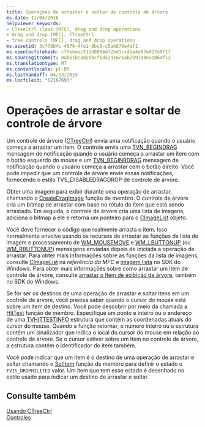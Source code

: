 ```yaml
---
title: Operações de arrastar e soltar de controle de árvore
ms.date: 11/04/2016
helpviewer_keywords:
- CTreeCtrl class [MFC], drag and drop operations
- drag and drop [MFC], CTreeCtrl
- tree controls [MFC], drag and drop operations
ms.assetid: 3cf78b4c-4579-4fe1-9bc9-c5ab876e4af1
ms.openlocfilehash: c7febeec513d8004df2bd1cc42e4e97e027e9f17
ms.sourcegitcommit: 0ab61bc3d2b6cfbd52a16c6ab2b97a8ea1864f12
ms.translationtype: MT
ms.contentlocale: pt-BR
ms.lasthandoff: 04/23/2019
ms.locfileid: "62167693"
---
```

# <a name="tree-control-drag-and-drop-operations"></a>Operações de arrastar e soltar de controle de árvore

Um controle de árvore ([CTreeCtrl](../mfc/reference/ctreectrl-class.md)) envia uma notificação quando o usuário começa a arrastar um item. O controle envia uma [TVN_BEGINDRAG](/windows/desktop/Controls/tvn-begindrag) mensagem de notificação quando o usuário começa a arrastar um item com o botão esquerdo do mouse e um [TVN_BEGINRDRAG](/windows/desktop/Controls/tvn-beginrdrag) mensagem de notificação quando o usuário começa a arrastar com o botão direito. Você pode impedir que um controle de árvore envie essas notificações, fornecendo o estilo TVS_DISABLEDRAGDROP de controle de árvore.

Obter uma imagem para exibir durante uma operação de arrastar, chamando o [CreateDragImage](../mfc/reference/ctreectrl-class.md#createdragimage) função de membro. O controle de árvore cria um bitmap de arrastar com base no rótulo do item que está sendo arrastado. Em seguida, o controle de árvore cria uma lista de imagens, adiciona o bitmap a ele e retorna um ponteiro para o [CImageList](../mfc/reference/cimagelist-class.md) objeto.

Você deve fornecer o código que realmente arrasta o item. Isso normalmente envolve usando os recursos de arrastar as funções da lista de imagem e processamento de [WM_MOUSEMOVE](/windows/desktop/inputdev/wm-mousemove) e [WM_LBUTTONUP](/windows/desktop/inputdev/wm-lbuttonup) (ou [WM_RBUTTONUP](/windows/desktop/inputdev/wm-rbuttonup)) mensagens enviadas depois de iniciada a operação de arrastar. Para obter mais informações sobre as funções da lista de imagens, consulte [CImageList](../mfc/reference/cimagelist-class.md) na *referência da MFC* e [imagem lista](/windows/desktop/controls/image-lists) no SDK do Windows. Para obter mais informações sobre como arrastar um item de controle de árvore, consulte [arrastar o Item de exibição de árvore](/windows/desktop/Controls/tree-view-controls), também no SDK do Windows.

Se for ser os destinos de uma operação de arrastar e soltar itens em um controle de árvore, você precisa saber quando o cursor do mouse está sobre um item de destino. Você pode descobrir por meio da chamada a [HitTest](../mfc/reference/ctreectrl-class.md#hittest) função de membro. Especifique um ponto e inteiro ou o endereço de uma [TVHITTESTINFO](/windows/desktop/api/commctrl/ns-commctrl-tagtvhittestinfo) estrutura que contém as coordenadas atuais do cursor do mouse. Quando a função retornar, o número inteiro ou a estrutura contém um sinalizador que indica o local do cursor do mouse em relação ao controle de árvore. Se o cursor estiver sobre um item no controle de árvore, a estrutura contém o identificador do item também.

Você pode indicar que um item é o destino de uma operação de arrastar e soltar chamando o [SetItem](../mfc/reference/ctreectrl-class.md#setitem) função de membro para definir o estado o `TVIS_DROPHILITED` valor. Um item que tem esse estado é desenhado no estilo usado para indicar um destino de arrastar e soltar.

## <a name="see-also"></a>Consulte também

[Usando CTreeCtrl](../mfc/using-ctreectrl.md)<br/>
[Controles](../mfc/controls-mfc.md)
